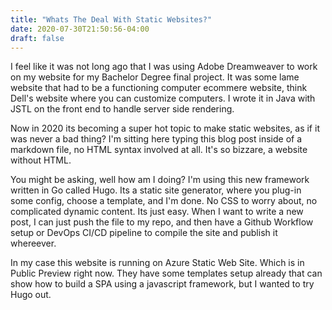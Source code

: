 ```yaml
---
title: "Whats The Deal With Static Websites?"
date: 2020-07-30T21:50:56-04:00
draft: false
---
```


I feel like it was not long ago that I was using Adobe Dreamweaver to work on my website for my Bachelor Degree final project. It was some lame website that had to be a functioning computer ecommere website, think Dell's website where you can customize computers. I wrote it in Java with JSTL on the front end to handle server side rendering.

Now in 2020 its becoming a super hot topic to make static websites, as if it was never a bad thing? I'm sitting here typing this blog post inside of a markdown file, no HTML syntax involved at all. It's so bizzare, a website without HTML.

You might be asking, well how am I doing? I'm using this new framework written in Go called Hugo. Its a static site generator, where you plug-in some config, choose a template, and I'm done. No CSS to worry about, no complicated dynamic content. Its just easy. When I want to write a new post, I can just push the file to my repo, and then have a Github Workflow setup or DevOps CI/CD pipeline to compile the site and publish it whereever.

In my case this website is running on Azure Static Web Site. Which is in Public Preview right now. They have some templates setup already that can show how to build a SPA using a javascript framework, but I wanted to try Hugo out.